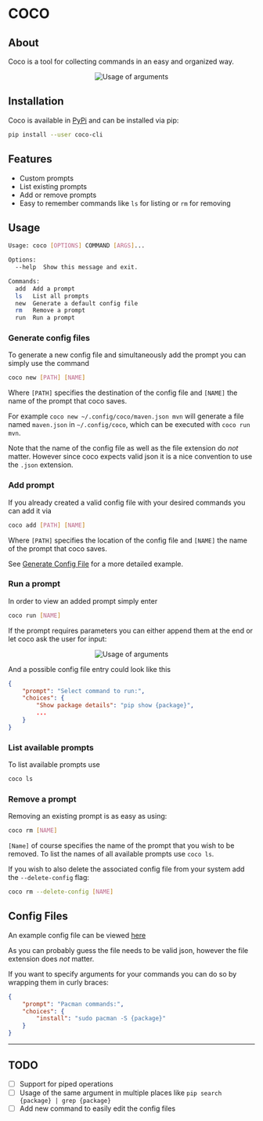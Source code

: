 # COCO

## About

Coco is a tool for collecting commands in an easy and organized way.

<p align="center">
    <img src="https://treborium.github.io/Coco/Resources/coco-preview.svg" alt="Usage of arguments"/>
</p> 


## Installation

Coco is available in [PyPi](https://pypi.org/project/coco-cli/) and can be installed via pip:

```sh
pip install --user coco-cli
```

## Features

- Custom prompts
- List existing prompts
- Add or remove prompts
- Easy to remember commands like `ls` for listing or `rm` for removing

## Usage

```sh
Usage: coco [OPTIONS] COMMAND [ARGS]...

Options:
  --help  Show this message and exit.

Commands:
  add  Add a prompt
  ls   List all prompts
  new  Generate a default config file
  rm   Remove a prompt
  run  Run a prompt

```

### Generate config files

To generate a new config file and simultaneously add the prompt you can simply use the command 

```sh
coco new [PATH] [NAME]
```

Where `[PATH]` specifies the destination of the config file and `[NAME]` the name of the prompt that coco saves.

For example `coco new ~/.config/coco/maven.json mvn` will generate a file named `maven.json` in `~/.config/coco`, which can be executed with `coco run mvn`.

Note that the name of the config file as well as the file extension do _not_ matter.
However since coco expects valid json it is a nice convention to use the `.json` extension.

### Add prompt

If you already created a valid config file with your desired commands you can add it via

```sh
coco add [PATH] [NAME]
```

Where `[PATH]` specifies the location of the config file and `[NAME]` the name of the prompt that coco saves.

See [Generate Config File](#generate-config-files) for a more detailed example.

### Run a prompt

In order to view an added prompt simply enter

```sh
coco run [NAME]
```

If the prompt requires parameters you can either append them at the end or let coco ask the user for input:

 <p align="center">
    <img src="https://treborium.github.io/Coco/Resources/argument-usage.svg" alt="Usage of arguments"/>
  </p> 


And a possible config file entry could look like this

```json
{
    "prompt": "Select command to run:",
    "choices": {
        "Show package details": "pip show {package}",
        ...
    }
}
```

### List available prompts

To list available prompts use

```sh
coco ls
```

### Remove a prompt

Removing an existing prompt is as easy as using:

```sh
coco rm [NAME]
```

`[Name]` of course specifies the name of the prompt that you wish to be removed.
To list the names of all available prompts use `coco ls`.

If you wish to also delete the associated config file from your system add the `--delete-config` flag:

```sh
coco rm --delete-config [NAME]
```

## Config Files

An example config file can be viewed [here](https://github.com/Treborium/Coco/blob/master/coco/coco.json)

As you can probably guess the file needs to be valid json, however the file extension does _not_ matter.

If you want to specify arguments for your commands you can do so by wrapping them in curly braces:

```json
{
    "prompt": "Pacman commands:",
    "choices": {
        "install": "sudo pacman -S {package}"
    }
}
```

---

## TODO

- [ ] Support for piped operations
- [ ] Usage of the same argument in multiple places like `pip search {package} | grep {package}`
- [ ] Add new command to easily edit the config files

